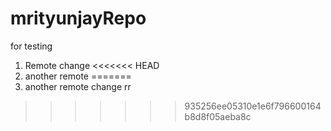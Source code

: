 # mrityunjayRepo
for testing
1. Remote change
<<<<<<< HEAD
2. another remote 
=======
2. another remote change rr
>>>>>>> 935256ee05310e1e6f796600164b8d8f05aeba8c
